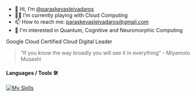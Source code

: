 - 👋 Hi, I’m [@paraskevasleivadaros](https://github.com/paraskevasleivadaros)
- 👨‍🔬 I’m currently playing with Cloud Computing
- 📫 How to reach me: [paraskevasleivadaros@gmail.com](mailto:paraskevasleivadaros@gmail.com)
- 🧠 I'm interested in Quantum, Cognitive and Neuromorphic Computing

Google Cloud Certified Cloud Digital Leader

> “If you know the way broadly you will see it in everything” - Miyamoto Musashi
<!---
paraskevasleivadaros/paraskevasleivadaros is a ✨ special ✨ repository because its `README.md` (this file) appears on your GitHub profile.
You can click the Preview link to take a look at your changes.
--->

#### Languages / Tools 🛠️
[![My Skills](https://skills.thijs.gg/icons?i=ansible,aws,azure,bash,cloudflare,docker,gcp,git,github,githubactions,gitlab,grafana,html,idea,java,linux,md,mongodb,mysql,postman,prometheus,py,rabbitmq,redis,regex,spring,vim,vscode,wordpress,xd)](https://skills.thijs.gg)
